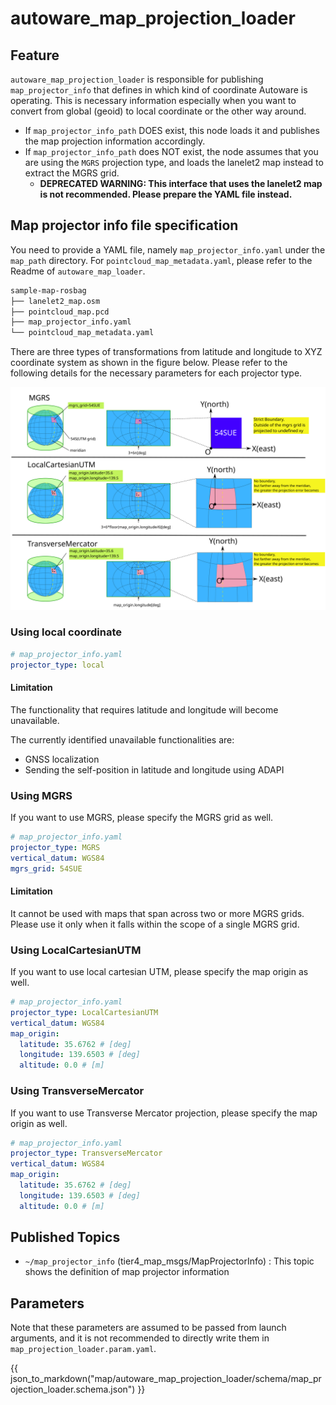 # autoware_map_projection_loader

## Feature

`autoware_map_projection_loader` is responsible for publishing `map_projector_info` that defines in which kind of coordinate Autoware is operating.
This is necessary information especially when you want to convert from global (geoid) to local coordinate or the other way around.

- If `map_projector_info_path` DOES exist, this node loads it and publishes the map projection information accordingly.
- If `map_projector_info_path` does NOT exist, the node assumes that you are using the `MGRS` projection type, and loads the lanelet2 map instead to extract the MGRS grid.
  - **DEPRECATED WARNING: This interface that uses the lanelet2 map is not recommended. Please prepare the YAML file instead.**

## Map projector info file specification

You need to provide a YAML file, namely `map_projector_info.yaml` under the `map_path` directory. For `pointcloud_map_metadata.yaml`, please refer to the Readme of `autoware_map_loader`.

```bash
sample-map-rosbag
├── lanelet2_map.osm
├── pointcloud_map.pcd
├── map_projector_info.yaml
└── pointcloud_map_metadata.yaml
```

There are three types of transformations from latitude and longitude to XYZ coordinate system as shown in the figure below. Please refer to the following details for the necessary parameters for each projector type.

![node_diagram](docs/map_projector_type.svg)

### Using local coordinate

```yaml
# map_projector_info.yaml
projector_type: local
```

#### Limitation

The functionality that requires latitude and longitude will become unavailable.

The currently identified unavailable functionalities are:

- GNSS localization
- Sending the self-position in latitude and longitude using ADAPI

### Using MGRS

If you want to use MGRS, please specify the MGRS grid as well.

```yaml
# map_projector_info.yaml
projector_type: MGRS
vertical_datum: WGS84
mgrs_grid: 54SUE
```

#### Limitation

It cannot be used with maps that span across two or more MGRS grids. Please use it only when it falls within the scope of a single MGRS grid.

### Using LocalCartesianUTM

If you want to use local cartesian UTM, please specify the map origin as well.

```yaml
# map_projector_info.yaml
projector_type: LocalCartesianUTM
vertical_datum: WGS84
map_origin:
  latitude: 35.6762 # [deg]
  longitude: 139.6503 # [deg]
  altitude: 0.0 # [m]
```

### Using TransverseMercator

If you want to use Transverse Mercator projection, please specify the map origin as well.

```yaml
# map_projector_info.yaml
projector_type: TransverseMercator
vertical_datum: WGS84
map_origin:
  latitude: 35.6762 # [deg]
  longitude: 139.6503 # [deg]
  altitude: 0.0 # [m]
```

## Published Topics

- `~/map_projector_info` (tier4_map_msgs/MapProjectorInfo) : This topic shows the definition of map projector information

## Parameters

Note that these parameters are assumed to be passed from launch arguments, and it is not recommended to directly write them in `map_projection_loader.param.yaml`.

{{ json_to_markdown("map/autoware_map_projection_loader/schema/map_projection_loader.schema.json") }}
